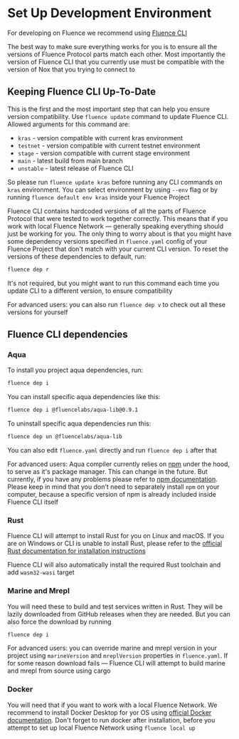 # Set Up Development Environment

For developing on Fluence we recommend using [Fluence CLI](https://github.com/fluencelabs/fluence-cli)

The best way to make sure everything works for you is to ensure all the versions of Fluence Protocol parts match each other. Most importantly the version of Fluence CLI that you currently use must be compatible with the version of Nox that you trying to connect to

## Keeping Fluence CLI Up-To-Date

This is the first and the most important step that can help you ensure version compatibility. Use `fluence update` command to update Fluence CLI. Allowed arguments for this command are:

- `kras` - version compatible with current kras environment
- `testnet` - version compatible with current testnet environment
- `stage` - version compatible with current stage environment
- `main` - latest build from main branch
- `unstable` - latest release of Fluence CLI

So please run `fluence update kras` before running any CLI commands on `kras` environment. You can select environment by using `--env` flag or by running `fluence default env kras` inside your Fluence Project

Fluence CLI contains hardcoded versions of all the parts of Fluence Protocol that were tested to work together correctly. This means that if you work with local Fluence Network — generally speaking everything should just be working for you. The only thing to worry about is that you might have some dependency versions specified in `fluence.yaml` config of your Fluence Project that don't match with your current CLI version. To reset the versions of these dependencies to default, run:

```sh
fluence dep r
```

It's not required, but you might want to run this command each time you update CLI to a different version, to ensure compatibility

For advanced users: you can also run `fluence dep v` to check out all these versions for yourself

## Fluence CLI dependencies

### Aqua

To install you project aqua dependencies, run:

```sh
fluence dep i
```

You can install specific aqua dependencies like this:

```sh
fluence dep i @fluencelabs/aqua-lib@0.9.1
```

To uninstall specific aqua dependencies run this:

```sh
fluence dep un @fluencelabs/aqua-lib
```

You can also edit `fluence.yaml` directly and run `fluence dep i` after that

For advanced users: Aqua compiler currently relies on [npm](https://www.npmjs.com/) under the hood, to serve as it's package manager. This can change in the future. But currently, if you have any problems please refer to [npm documentation](https://docs.npmjs.com/). Please keep in mind that you don't need to separately install `npm` on your computer, because a specific version of npm is already included inside Fluence CLI itself

### Rust

Fluence CLI will attempt to install Rust for you on Linux and macOS. If you are on Windows or CLI is unable to install Rust, please refer to the [official Rust documentation for installation instructions](https://www.rust-lang.org/tools/install)

Fluence CLI will also automatically install the required Rust toolchain and add `wasm32-wasi` target

### Marine and Mrepl

You will need these to build and test services written in Rust. They will be lazily downloaded from GitHub releases when they are needed. But you can also force the download by running

```sh
fluence dep i
```

For advanced users: you can override marine and mrepl version in your project using `marineVersion` and `mreplVersion` properties in `fluence.yaml`. If for some reason download fails — Fluence CLI will attempt to build marine and mrepl from source using cargo 

### Docker

You will need that if you want to work with a local Fluence Network. We recommend to install Docker Desktop for yor OS using [official Docker documentation](https://docs.docker.com/desktop/). Don't forget to run docker after installation, before you attempt to set up local Fluence Network using `fluence local up`
